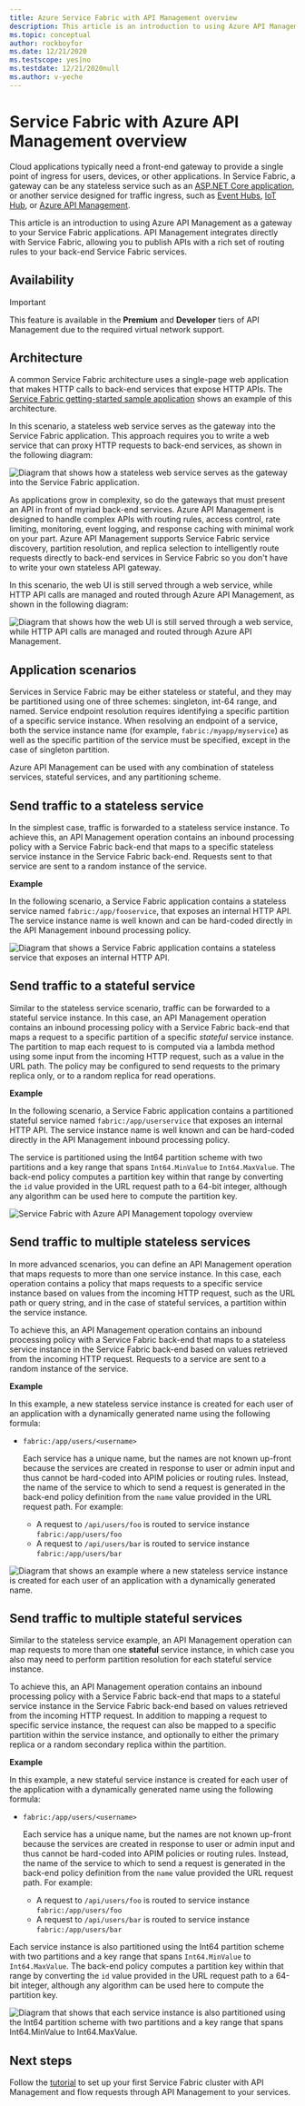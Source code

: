 ```yaml
---
title: Azure Service Fabric with API Management overview 
description: This article is an introduction to using Azure API Management as a gateway to your Service Fabric applications. 
ms.topic: conceptual
author: rockboyfor
ms.date: 12/21/2020
ms.testscope: yes|no
ms.testdate: 12/21/2020null
ms.author: v-yeche
---
```


# Service Fabric with Azure API Management overview

Cloud applications typically need a front-end gateway to provide a single point of ingress for users, devices, or other applications. In Service Fabric, a gateway can be any stateless service such as an [ASP.NET Core application](service-fabric-reliable-services-communication-aspnetcore.md), or another service designed for traffic ingress, such as [Event Hubs](../event-hubs/index.yml), [IoT Hub](../iot-hub/index.yml), or [Azure API Management](../api-management/index.yml).

This article is an introduction to using Azure API Management as a gateway to your Service Fabric applications. API Management integrates directly with Service Fabric, allowing you to publish APIs with a rich set of routing rules to your back-end Service Fabric services.

## Availability

> [!IMPORTANT]
> This feature is available in the **Premium** and **Developer** tiers of API Management due to the required virtual network support.

## Architecture

A common Service Fabric architecture uses a single-page web application that makes HTTP calls to back-end services that expose HTTP APIs. The [Service Fabric getting-started sample application](https://github.com/Azure-Samples/service-fabric-dotnet-getting-started) shows an example of this architecture.

In this scenario, a stateless web service serves as the gateway into the Service Fabric application. This approach requires you to write a web service that can proxy HTTP requests to back-end services, as shown in the following diagram:

![Diagram that shows how a stateless web service serves as the gateway into the Service Fabric application.][sf-web-app-stateless-gateway]

As applications grow in complexity, so do the gateways that must present an API in front of myriad back-end services. Azure API Management is designed to handle complex APIs with routing rules, access control, rate limiting, monitoring, event logging, and response caching with minimal work on your part. Azure API Management supports Service Fabric service discovery, partition resolution, and replica selection to intelligently route requests directly to back-end services in Service Fabric so you don't have to write your own stateless API gateway. 

In this scenario, the web UI is still served through a web service, while HTTP API calls are managed and routed through Azure API Management, as shown in the following diagram:

![Diagram that shows how the web UI is still served through a web service, while HTTP API calls are managed and routed through Azure API Management.][sf-apim-web-app]

## Application scenarios

Services in Service Fabric may be either stateless or stateful, and they may be partitioned using one of three schemes: singleton, int-64 range, and named. Service endpoint resolution requires identifying a specific partition of a specific service instance. When resolving an endpoint of a service, both the service instance name (for example, `fabric:/myapp/myservice`) as well as the specific partition of the service must be specified, except in the case of singleton partition.

Azure API Management can be used with any combination of stateless services, stateful services, and any partitioning scheme.

## Send traffic to a stateless service

In the simplest case, traffic is forwarded to a stateless service instance. To achieve this, an API Management operation contains an inbound processing policy with a Service Fabric back-end that maps to a specific stateless service instance in the Service Fabric back-end. Requests sent to that service are sent to a random instance of the service.

**Example**

In the following scenario, a Service Fabric application contains a stateless service named `fabric:/app/fooservice`, that exposes an internal HTTP API. The service instance name is well known and can be hard-coded directly in the API Management inbound processing policy. 

![Diagram that shows a Service Fabric application contains a stateless service that exposes an internal HTTP API.][sf-apim-static-stateless]

## Send traffic to a stateful service

Similar to the stateless service scenario, traffic can be forwarded to a stateful service instance. In this case, an API Management operation contains an inbound processing policy with a Service Fabric back-end that maps a request to a specific partition of a specific *stateful* service instance. The partition to map each request to is computed via a lambda method using some input from the incoming HTTP request, such as a value in the URL path. The policy may be configured to send requests to the primary replica only, or to a random replica for read operations.

**Example**

In the following scenario, a Service Fabric application contains a partitioned stateful service named `fabric:/app/userservice` that exposes an internal HTTP API. The service instance name is well known and can be hard-coded directly in the API Management inbound processing policy.  

The service is partitioned using the Int64 partition scheme with two partitions and a key range that spans `Int64.MinValue` to `Int64.MaxValue`. The back-end policy computes a partition key within that range by converting the `id` value provided in the URL request path to a 64-bit integer, although any algorithm can be used here to compute the partition key. 

![Service Fabric with Azure API Management topology overview][sf-apim-static-stateful]

## Send traffic to multiple stateless services

In more advanced scenarios, you can define an API Management operation that maps requests to more than one service instance. In this case, each operation contains a policy that maps requests to a specific service instance based on values from the incoming HTTP request, such as the URL path or query string, and in the case of stateful services, a partition within the service instance.

To achieve this, an API Management operation contains an inbound processing policy with a Service Fabric back-end that maps to a stateless service instance in the Service Fabric back-end based on values retrieved from the incoming HTTP request. Requests to a service are sent to a random instance of the service.

**Example**

In this example, a new stateless service instance is created for each user of an application with a dynamically generated name using the following formula:

- `fabric:/app/users/<username>`

  Each service has a unique name, but the names are not known up-front because the services are created in response to user or admin input and thus cannot be hard-coded into APIM policies or routing rules. Instead, the name of the service to which to send a request is generated in the back-end policy definition from the `name` value provided in the URL request path. For example:

  - A request to `/api/users/foo` is routed to service instance `fabric:/app/users/foo`
  - A request to `/api/users/bar` is routed to service instance `fabric:/app/users/bar`

![Diagram that shows an example where a new stateless service instance is created for each user of an application with a dynamically generated name.][sf-apim-dynamic-stateless]

## Send traffic to multiple stateful services

Similar to the stateless service example, an API Management operation can map requests to more than one **stateful** service instance, in which case you also may need to perform partition resolution for each stateful service instance.

To achieve this, an API Management operation contains an inbound processing policy with a Service Fabric back-end that maps to a stateful service instance in the Service Fabric back-end based on values retrieved from the incoming HTTP request. In addition to mapping a request to specific service instance, the request can also be mapped to a specific partition within the service instance, and optionally to either the primary replica or a random secondary replica within the partition.

**Example**

In this example, a new stateful service instance is created for each user of the application with a dynamically generated name using the following formula:

- `fabric:/app/users/<username>`

  Each service has a unique name, but the names are not known up-front because the services are created in response to user or admin input and thus cannot be hard-coded into APIM policies or routing rules. Instead, the name of the service to which to send a request is generated in the back-end policy definition from the `name` value provided the URL request path. For example:

  - A request to `/api/users/foo` is routed to service instance `fabric:/app/users/foo`
  - A request to `/api/users/bar` is routed to service instance `fabric:/app/users/bar`

Each service instance is also partitioned using the Int64 partition scheme with two partitions and a key range that spans `Int64.MinValue` to `Int64.MaxValue`. The back-end policy computes a partition key within that range by converting the `id` value provided in the URL request path to a 64-bit integer, although any algorithm can be used here to compute the partition key. 

![Diagram that shows that each service instance is also partitioned using the Int64 partition scheme with two partitions and a key range that spans Int64.MinValue to Int64.MaxValue.][sf-apim-dynamic-stateful]

## Next steps

Follow the [tutorial](service-fabric-tutorial-deploy-api-management.md) to set up your first Service Fabric cluster with API Management and flow requests through API Management to your services.

<!-- links -->

<!-- pics -->

[sf-apim-web-app]: ./media/service-fabric-api-management-overview/sf-apim-web-app.png
[sf-web-app-stateless-gateway]: ./media/service-fabric-api-management-overview/sf-web-app-stateless-gateway.png
[sf-apim-static-stateless]: ./media/service-fabric-api-management-overview/sf-apim-static-stateless.png
[sf-apim-static-stateful]: ./media/service-fabric-api-management-overview/sf-apim-static-stateful.png
[sf-apim-dynamic-stateless]: ./media/service-fabric-api-management-overview/sf-apim-dynamic-stateless.png
[sf-apim-dynamic-stateful]: ./media/service-fabric-api-management-overview/sf-apim-dynamic-stateful.png



<!-- Update_Description: new article about service fabric api management overview -->
<!--NEW.date: 12/21/2020-->